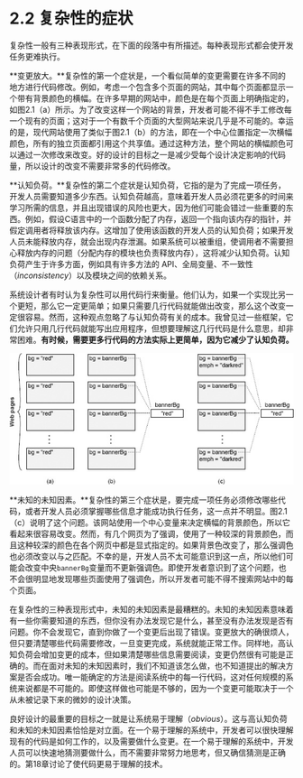 # 2.2 复杂性的症状

复杂性一般有三种表现形式，在下面的段落中有所描述。每种表现形式都会使开发任务更难执行。

**变更放大。**复杂性的第一个症状是，一个看似简单的变更需要在许多不同的地方进行代码修改。例如，考虑一个包含多个页面的网站，其中每个页面都显示一个带有背景颜色的横幅。在许多早期的网站中，颜色是在每个页面上明确指定的，如图2.1（a）所示。为了改变这样一个网站的背景，开发者可能不得不手工修改每一个现有的页面；这对于一个有数千个页面的大型网站来说几乎是不可能的。幸运的是，现代网站使用了类似于图2.1（b）的方法，即在一个中心位置指定一次横幅颜色，所有的独立页面都引用这个共享值。通过这种方法，整个网站的横幅颜色可以通过一次修改来改变。好的设计的目标之一是减少受每个设计决定影响的代码量，所以设计的改变不需要非常多的代码修改。

**认知负荷。**复杂性的第二个症状是认知负荷，它指的是为了完成一项任务，开发人员需要知道多少东西。认知负荷越高，意味着开发人员必须花更多的时间来学习所需的信息，并且出现错误的风险也更大，因为他们可能会错过一些重要的东西。例如，假设C语言中的一个函数分配了内存，返回一个指向该内存的指针，并假定调用者将释放该内存。这增加了使用该函数的开发人员的认知负荷；如果开发人员未能释放内存，就会出现内存泄漏。如果系统可以被重组，使调用者不需要担心释放内存的问题（分配内存的模块也负责释放内存），这将减少认知负荷。认知负荷产生于许多方面，例如具有许多方法的 API、全局变量、不一致性（_inconsistency_）以及模块之间的依赖关系。

系统设计者有时认为复杂性可以用代码行来衡量。他们认为，如果一个实现比另一个更短，那么它一定更简单；如果只需要几行代码就能做出改变，那么这个改变一定很容易。然而，这种观点忽略了与认知负荷有关的成本。我曾见过一些框架，它们允许只用几行代码就能写出应用程序，但想要理解这几行代码是什么意思，却非常困难。**有时候，需要更多行代码的方法实际上更简单，因为它减少了认知负荷。**&#x20;

![图2.1: 一个网站的每个页面都显示一个彩色的横幅。在(a)中，横幅的背景颜色是在每个页面中明确指定的。在(b)中，一个共享变量保存着背景颜色，每个页面都引用该变量。在(c)中，一些页面显示一个额外的颜色作为强调，它是横幅背景颜色的一个较深的色调；如果背景颜色改变，作为强调的颜色也必须改变。](<../.gitbook/assets/image (1) (1).png>)

**未知的未知因素。**复杂性的第三个症状是，要完成一项任务必须修改哪些代码，或者开发人员必须掌握哪些信息才能成功执行任务，这一点并不明显。图2.1（c）说明了这个问题。该网站使用一个中心变量来决定横幅的背景颜色，所以它看起来很容易改变。然而，有几个网页为了强调，使用了一种较深的背景颜色，而且这种较深的颜色在各个网页中都是显式指定的。如果背景色改变了，那么强调色也必须改变以与之匹配。不幸的是，开发人员不太可能意识到这一点，所以他们可能会改变中央`bannerBg`变量而不更新强调色。即使开发者意识到了这个问题，也不会很明显地发现哪些页面使用了强调色，所以开发者可能不得不搜索网站中的每个页面。

在复杂性的三种表现形式中，未知的未知因素是最糟糕的。未知的未知因素意味着有一些你需要知道的东西，但你没有办法发现它是什么，甚至没有办法发现是否有问题。你不会发现它，直到你做了一个变更后出现了错误。变更放大的确很烦人，但只要清楚哪些代码需要修改，一旦变更完成，系统就能正常工作。同样地，高认知负荷会增加变更的成本，但如果清楚哪些信息需要阅读，变更仍然很有可能是正确的。而在面对未知的未知因素时，我们不知道该怎么做，也不知道提出的解决方案是否会成功。唯一能确定的方法是阅读系统中的每一行代码，这对任何规模的系统来说都是不可能的。即使这样做也可能是不够的，因为一个变更可能取决于一个从未被记录下来的微妙的设计决策。

良好设计的最重要的目标之一就是让系统易于理解（_obvious_）。这与高认知负荷和未知的未知因素恰恰是对立面。在一个易于理解的系统中，开发者可以很快理解现有的代码是如何工作的，以及需要做什么变更。在一个易于理解的系统中，开发人员可以快速地猜测要做什么，而不需要非常努力地思考，但又确信猜测是正确的。第18章讨论了使代码更易于理解的技术。&#x20;
